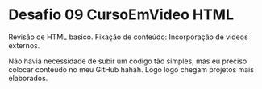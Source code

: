# Desafio 09 CursoEmVideo HTML
 Revisão de HTML basico.
 Fixação de conteúdo: Incorporação de videos externos.
 
 Não havia necessidade de subir um codigo tão simples, mas eu preciso colocar conteudo no meu GitHub hahah.
 Logo logo chegam projetos mais elaborados.
